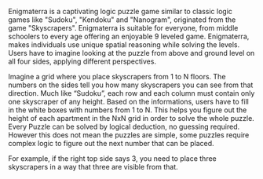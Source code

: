 Enigmaterra is a captivating logic puzzle game similar to classic logic games like "Sudoku", "Kendoku" and "Nanogram", originated from the game "Skyscrapers". Enigmaterra is suitable for everyone, from middle schoolers to every age offering an enjoyable 9 leveled game. Enigmaterra, makes individuals use unique spatial reasoning while solving the levels. Users have to imagine looking at the puzzle from above and ground level on all four sides, applying different perspectives. 

Imagine a grid where you place skyscrapers from 1 to N floors. The numbers on the sides tell you how many skyscrapers you can see from that direction. Much like “Sudoku”, each row and each column must contain only one skyscraper of any height. Based on the informations, users have to fill in the white boxes with numbers from 1 to N. This helps you figure out the height of each apartment in the NxN grid in order to solve the whole puzzle. Every Puzzle can be solved by logical deduction, no guessing required. However this does not mean the puzzles are simple, some puzzles require complex logic to figure out the next number that can be placed. 

For example, if the right top side says 3, you need to place three skyscrapers in a way that three are visible from that. 
